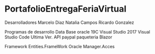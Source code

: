 # PortafolioEntregaFeriaVirtual

Desarrolladores 
Marcelo Diaz 
Natalia Campos
Ricardo Gonzalez

Programas de desarrollo
Data Base oracle 19C
Visual Studio 2017
Visual Studio Code Ultima Ver.
API paypal
paqueteria Blazor

Framework
Entities.FrameWork
Oracle Manager.Acces



